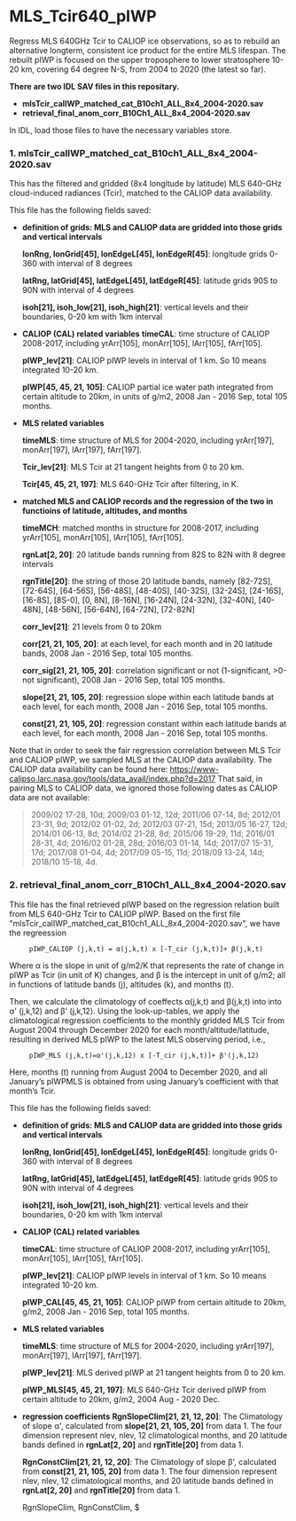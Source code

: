 # MLS_Tcir640_pIWP


Regress MLS 640GHz Tcir to CALIOP ice observations, so as to rebuild an alternative longterm, consistent ice product for the entire MLS lifespan. The rebuilt pIWP is focused on the upper troposphere to lower stratosphere 10-20 km, covering 64 degree N-S, from 2004 to 2020 (the latest so far).

**There are two IDL SAV files in this repositary.**
- **mlsTcir_calIWP_matched_cat_B10ch1_ALL_8x4_2004-2020.sav**
- **retrieval_final_anom_corr_B10Ch1_ALL_8x4_2004-2020.sav**


In IDL, load those files to have the necessary variables store.


### 1.  mlsTcir_calIWP_matched_cat_B10ch1_ALL_8x4_2004-2020.sav
This has the filtered and gridded (8x4 longitude by latitude) MLS 640-GHz cloud-induced radiances (Tcir), matched to the CALIOP data availability. 

This file has the following fields saved:
- **definition of grids: MLS and CALIOP data are gridded into those grids and vertical intervals**
  
  **lonRng, lonGrid[45], lonEdgeL[45], lonEdgeR[45]**: longitude grids 0-360 with interval of 8 degrees

  **latRng, latGrid[45], latEdgeL[45], latEdgeR[45]**: latitude grids 90S to 90N with interval of 4 degrees

  **isoh[21], isoh_low[21], isoh_high[21]**: vertical levels and their boundaries, 0-20 km with 1km interval


 -  **CALIOP (CAL) related variables**
    **timeCAL**:  time structure of CALIOP 2008-2017, including yrArr[105], monArr[105], lArr[105], fArr[105].
              
    **pIWP_lev[21]**: CALIOP pIWP levels in interval of 1 km. So 10 means integrated 10-20 km.
    
    **pIWP[45, 45, 21, 105]**: CALIOP partial ice water path integrated from certain altitude to 20km, in units of g/m2, 2008 Jan - 2016 Sep, total 105 months.
 
 
 - **MLS related variables**
    
    **timeMLS**: time structure of MLS for 2004-2020, including yrArr[197], monArr[197], lArr[197], fArr[197].
    
    **Tcir_lev[21]**: MLS Tcir at 21 tangent heights from 0 to 20 km. 
 
    **Tcir[45, 45, 21, 197]**: MLS 640-GHz Tcir after filtering, in K. 
 

 - **matched MLS and CALIOP records and the regression of the two in functioins of latitude, altitudes, and months**
    
    **timeMCH**: matched months in structure for 2008-2017, including yrArr[105], monArr[105], lArr[105], fArr[105].
  
    **rgnLat[2, 20]**: 20 latitude bands running from 82S to 82N with 8 degree intervals
  
    **rgnTitle[20]**: the string of those 20 latitude bands, namely 
          [82-72S], [72-64S], [64-56S], [56-48S], [48-40S], [40-32S], [32-24S],  [24-16S], [16-8S], [8S-0], 
          [0, 8N], [8-16N], [16-24N], [24-32N], [32-40N], [40-48N], [48-56N], [56-64N], [64-72N], [72-82N]
          
    **corr_lev[21]**: 21 levels from 0 to 20km 
    
    **corr[21, 21, 105, 20]**: at each level, for each month and in 20 latitude bands, 2008 Jan - 2016 Sep, total 105 months.
    
    **corr_sig[21, 21, 105, 20]**: correlation significant or not (1-significant, >0-not significant), 2008 Jan - 2016 Sep, total 105 months.
    
    **slope[21, 21, 105, 20]**: regression slope within each latitude bands at each level, for each month, 2008 Jan - 2016 Sep, total 105 months.
    
    **const[21, 21, 105, 20]**: regression constant within each latitude bands at each level, for each month, 2008 Jan - 2016 Sep, total 105 months. 
 

Note that in order to seek the fair regression correlation between MLS Tcir and CALIOP pIWP, we sampled MLS at the CALIOP data availability. The CALIOP data availability can be found here: https://www-calipso.larc.nasa.gov/tools/data_avail/index.php?d=2017
That said, in pairing MLS to CALIOP data, we ignored those following dates as CALIOP data are not available:
> 2009/02 17-28, 10d;
> 2009/03 01-12, 12d;
> 2011/06 07-14, 8d;
> 2012/01 23-31, 9d;
> 2012/02 01-02, 2d;
> 2012/03 07-21, 15d;
> 2013/05 16-27, 12d;
> 2014/01 06-13, 8d;
> 2014/02 21-28, 8d;
> 2015/06 19-29, 11d;
> 2016/01 28-31, 4d;
> 2016/02 01-28, 28d;
> 2016/03 01-14, 14d;
> 2017/07 15-31, 17d;
> 2017/08 01-04, 4d;
> 2017/09 05-15, 11d;
> 2018/09 13-24, 14d;
> 2018/10 15-18, 4d.






### 2.  retrieval_final_anom_corr_B10Ch1_ALL_8x4_2004-2020.sav
This file has the final retrieved pIWP based on the regression relation built from MLS 640-GHz Tcir to CALIOP pIWP.
Based on the first file "mlsTcir_calIWP_matched_cat_B10ch1_ALL_8x4_2004-2020.sav", we have the regreession 

         pIWP_CALIOP (j,k,t) = α(j,k,t) x [-T_cir (j,k,t)]+ β(j,k,t)      

Where α is the slope in unit of g/m2/K that represents the rate of change in pIWP as Tcir (in unit of K) changes, and β is the intercept in unit of g/m2; all in functions of latitude bands (j), altitudes (k), and months (t). 

Then, we calculate the climatology of coeffects α(j,k,t) and β(j,k,t) into into α' (j,k,12) and β' (j,k,12). Using the look-up-tables, we apply the climatological regression coefficients to the monthly gridded MLS Tcir from August 2004 through December 2020 for each month/altitude/latitude, resulting in derived MLS pIWP to the latest MLS observing period, i.e.,

         pIWP_MLS (j,k,t)=α'(j,k,12) x [-T_cir (j,k,t)]+ β'(j,k,12)                
Here, months (t) running from August 2004 to December 2020, and all January’s pIWPMLS is obtained from using January’s coefficient with that month’s Tcir. 


This file has the following fields saved:
 -  **definition of grids: MLS and CALIOP data are gridded into those grids and vertical intervals**
    
    **lonRng, lonGrid[45], lonEdgeL[45], lonEdgeR[45]**: longitude grids 0-360 with interval of 8 degrees
    
    **latRng, latGrid[45], latEdgeL[45], latEdgeR[45]**: latitude grids 90S to 90N with interval of 4 degrees
    
    **isoh[21], isoh_low[21], isoh_high[21]**: vertical levels and their boundaries, 0-20 km with 1km interval


 -  **CALIOP (CAL) related variables**
    
    **timeCAL**:  time structure of CALIOP 2008-2017, including 
              yrArr[105], monArr[105], lArr[105], fArr[105].
    
    **pIWP_lev[21]**: CALIOP pIWP levels in interval of 1 km. 
                  So 10 means integrated 10-20 km.
    
    **pIWP_CAL[45, 45, 21, 105]**: CALIOP pIWP from certain altitude to 20km, g/m2, 2008 Jan - 2016 Sep, total 105 months.
 
 
 -  **MLS related variables**
    
    **timeMLS**: time structure of MLS for 2004-2020, including yrArr[197], monArr[197], lArr[197], fArr[197].
    
    **pIWP_lev[21]**: MLS derived pIWP  at 21 tangent heights from 0 to 20 km. 
    
    **pIWP_MLS[45, 45, 21, 197]**: MLS 640-GHz Tcir derived pIWP from certain altitude to 20km, g/m2, 2004 Aug - 2020 Dec.
    
 -  **regression coefficients**
    **RgnSlopeClim[21, 21, 12, 20]**: The Climatology of slope α', calculated from **slope[21, 21, 105, 20]** from data 1. The four dimension represent nlev, nlev, 12 climatological months, and 20 latitude bands defined in **rgnLat[2, 20]** and **rgnTitle[20]** from data 1.
    
    **RgnConstClim[21, 21, 12, 20]**: The Climatology of slope β', calculated from **const[21, 21, 105, 20]** from data 1. The four dimension represent nlev, nlev, 12 climatological months, and 20 latitude bands defined in **rgnLat[2, 20]** and **rgnTitle[20]** from data 1.
    
    
    RgnSlopeClim, RgnConstClim, $
    
    
